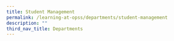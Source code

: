 ```yaml
---
title: Student Management
permalink: /learning-at-opss/departments/student-management
description: ""
third_nav_title: Departments
---
```

